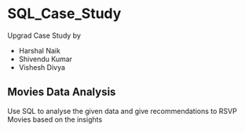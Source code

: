 # SQL_Case_Study
Upgrad Case Study by

- Harshal Naik
- Shivendu Kumar
- Vishesh Divya


## Movies Data Analysis
Use SQL to analyse the given data and give recommendations to RSVP Movies based on the insights
